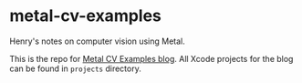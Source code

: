 # metal-cv-examples
Henry's notes on computer vision using Metal.

This is the repo for [Metal CV Examples blog](http://www.metalcvexamples.com). All Xcode projects for the blog can be found in `projects` directory.